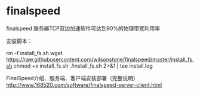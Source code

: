# finalspeed
finalspeed
服务器TCP双边加速软件可达到90%的物理带宽利用率


安装脚本：

rm -f install_fs.sh
wget https://raw.githubusercontent.com/wilsonstone/finalspeed/master/install_fs.sh
chmod +x install_fs.sh
./install_fs.sh 2>&1 | tee install.log

FinalSpeed介绍、服务端、客户端安装部署（完整说明）
http://www.168520.com/software/finalspeed-server-client.html
